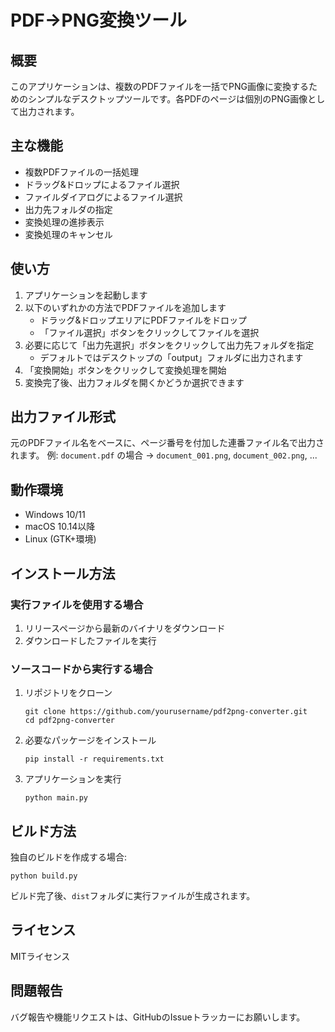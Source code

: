 # PDF→PNG変換ツール

## 概要
このアプリケーションは、複数のPDFファイルを一括でPNG画像に変換するためのシンプルなデスクトップツールです。各PDFのページは個別のPNG画像として出力されます。

## 主な機能
- 複数PDFファイルの一括処理
- ドラッグ&ドロップによるファイル選択
- ファイルダイアログによるファイル選択
- 出力先フォルダの指定
- 変換処理の進捗表示
- 変換処理のキャンセル

## 使い方
1. アプリケーションを起動します
2. 以下のいずれかの方法でPDFファイルを追加します
   - ドラッグ&ドロップエリアにPDFファイルをドロップ
   - 「ファイル選択」ボタンをクリックしてファイルを選択
3. 必要に応じて「出力先選択」ボタンをクリックして出力先フォルダを指定
   - デフォルトではデスクトップの「output」フォルダに出力されます
4. 「変換開始」ボタンをクリックして変換処理を開始
5. 変換完了後、出力フォルダを開くかどうか選択できます

## 出力ファイル形式
元のPDFファイル名をベースに、ページ番号を付加した連番ファイル名で出力されます。
例: `document.pdf` の場合 → `document_001.png`, `document_002.png`, ...

## 動作環境
- Windows 10/11
- macOS 10.14以降
- Linux (GTK+環境)

## インストール方法

### 実行ファイルを使用する場合
1. リリースページから最新のバイナリをダウンロード
2. ダウンロードしたファイルを実行

### ソースコードから実行する場合
1. リポジトリをクローン
   ```
   git clone https://github.com/yourusername/pdf2png-converter.git
   cd pdf2png-converter
   ```

2. 必要なパッケージをインストール
   ```
   pip install -r requirements.txt
   ```

3. アプリケーションを実行
   ```
   python main.py
   ```

## ビルド方法
独自のビルドを作成する場合:
```
python build.py
```
ビルド完了後、`dist`フォルダに実行ファイルが生成されます。

## ライセンス
MITライセンス

## 問題報告
バグ報告や機能リクエストは、GitHubのIssueトラッカーにお願いします。
